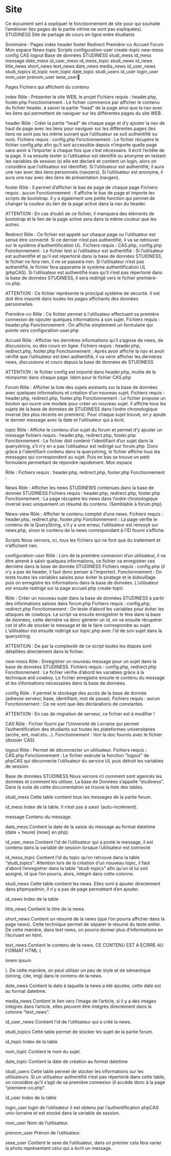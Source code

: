 # Site
Ce document sert à expliquer le fonctionnement de site pour qui souhaite l’améliorer (les pages de la partie vitrine ne sont pas expliquées).
STUDINESS
Site de partage de cours en ligne entre étudiants

Sommaire :
Pages
index
header
footer
Redirect
Première-co
Accueil
Forum
Mon espace
News
topic
Scripts
configuration-user
create-topic
new-mess
config
CAS
logout
Base de données STUDINESS
studi_mess
id_mess
message
date_mess
id_user_mess
id_mess_topic
studi_news
id_news
title_news
short_news
text_news
date_news
media_news
id_user_news
studi_topics
id_topic
nom_topic
date_topic
studi_users
id_user
login_user
nom_user
prenom_user
sexe_user




Pages
Fichiers qui affichent du contenu

index
Rôle : Présenter le site WEB, le projet
Fichiers requis : header.php, footer.php
Fonctionnement : Le fichier commence par afficher le contenu du fichier header, à savoir la partie “head” de la page ainsi que la nav avec les liens qui permettent de naviguer sur les différentes pages du site WEB.

header
Rôle : Créer la partie “head” de chaque page et d’y ajouter la nav de haut de page avec les liens pour naviguer sur les différentes pages (les liens ne sont pas les même suivant que l’utilisateur se soit authentifié ou non).
Fichiers requis : config.php
Fonctionnement : Le fichier récupère le fichier config.php afin qu’il soit accessible depuis n’importe quelle page sans avoir à l’importer à chaque fois que c’est nécessaire. Il écrit l’entête de la page. Il va ensuite tester si l’utilisateur est identifié ou anonyme en testant les variables de session (si elle est déclaré et contient un login, alors on considère que l’utilisateur est identifié).
Si l’utilisateur est authentifié, il aura une nav avec des liens personnels (navpers).
Si l’utilisateur est anonyme, il aura une nav avec des liens de présentation (navgen).

footer
Rôle : Il permet d’afficher le bas de page de chaque page
Fichiers requis : aucun
Fonctionnement : Il affiche le bas de page et importe les scripts de bootstrap. Il y a également une petite fonction qui permet de changer la couleur du lien de la page active dans la nav du header.

ATTENTION : En cas d’oubli de ce fichier, il manquera des éléments de bootstrap et le lien de la page active sera dans la même couleur que les autres.

Redirect
Rôle : Ce fichier est appelé sur chaque page ou l’utilisateur est sensé être connecté.
Si ce dernier n’est pas authentifié, il va se retrouver sur le système d’authentification UL.
Fichiers requis : CAS.php, config.php
Fonctionnement : Le fichier test si l’utilisateur est authentifié :
Si l’utilisateur est authentifié et qu’il est répertorié dans la base de données STUIDNESS, le fichier ne fera rien, il ne se passera rien.
Si l’utilisateur n’est pas authentifié, le fichier fera apparaitre le système authentification UL (phpCAS).
Si l’utilisateur est authentifié mais qu’il n’est pas répertorié dans la base de données STUDINESS, il sera redirigé vers le fichier premiere-co.php.

ATTENTION : Ce fichier représente le principal système de sécurité. Il est doit être importé dans toutes les pages affichants des données personnelles.

Première-co
Rôle : Ce fichier permet à l’utilisateur effectuant sa première connexion de rajouter quelques informations à son sujet.
Fichiers requis : header.php
Fonctionnement : On affiche simplement un formulaire qui pointe vers configuration-user.php

Accueil
Rôle : Afficher les dernières informations qu’il s’agisse de news, de discussions, ou des cours en ligne.
Fichiers requis : header.php, redirect.php, footer.php
Fonctionnement : Après avoir affiché la nav et avoir vérifié que l’utilisateur est bien authentifié, il va venir afficher les dernières news, discussions et cours depuis la base de données de STUDINESS

ATTENTION : le fichier config est importé dans header.php, inutile de le réimporter dans chaque page. Idem pour le fichier CAS.php

Forum
Rôle : Afficher la liste des sujets existants sur la base de données avec quelques informations et création d’un nouveau sujet.
Fichiers requis : header.php, redirect.php, footer.php
Fonctionnement : Le fichier propose un bouton qui ouvre une modale pour créer un nouveau sujet. Il affiche tous les sujets de la base de données de STUDINESS dans l’ordre chronologique inversé (les plus récents en premiers). Pour chaque sujet trouvé, on y ajoute le dernier message avec la date et l’utilisateur qui a écrit.

topic
Rôle : Affiche le contenu d’un sujet du forum et permet d’y ajouter un message
fichiers requis : header.php, redirect.php, footer.php
Fonctionnement : Le fichier doit contenir l’identifiant d’un sujet dans la querystring, s’il n’y en a pas l’utilisateur est redirigé sur forum.php. Donc grâce à l’identifiant contenu dans la querystring, le fichier affiche tous les messages qui correspondent au sujet. Puis en bas se trouve un petit formulaire permettant de répondre rapidement.
Mon espace

Rôle :
Fichiers requis : header.php, redirect.php, footer.php
Fonctionnement :

News
Rôle : Afficher les news STUDINEWS contenues dans la base de donnée STUDINESS
Fichiers requis : header.php, redirect.php, footer.php
Fonctionnement : La page récupère les news dans l’ordre chronologique inversé avec uniquement un résumé du contenu. (Semblable à forum.php).

News-view
Rôle : Afficher le contenu complet d’une news.
Fichiers requis : header.php, redirect.php, footer.php
Fonctionnement : La page vérifie le contenu de la QueryString, s’il y a une erreur, l’utilisateur est renvoyé sur news.php, sinon le contenu de la news correspondant à l’ID fourni s’affiche.



Scripts
Nous verrons, ici, tous les fichiers qui ne font que du traitement et n’affichent rien.

configuration-user
Rôle : Lors de la première connexion d’un utilisateur, il va être amené à saisir quelques informations, ce fichier va enregistrer ces dernière dans la base de donnée STUDINESS
Fichiers requis : config.php (il n’y a pas de header, il faut donc penser à l’importer).
Fonctionnement : On teste toutes les variables saisies pour éviter le piratage et le bidouillage. puis on enregistre les informations dans la base de données. L’utilisateur est ensuite redirigé sur la page accueil.php
create-topic

Rôle : Créer un nouveau sujet dans la base de données STUDINESS à partir des informations saisies dans forum.php
Fichiers requis : config.php, redirect.php
Fonctionnement : On teste d’abord les variables pour éviter les attaques de cowboys. Le script va ensuite enregistrer le titre dans la base de données, cette dernière va donc générer un id, on va ensuite récupérer cet id afin de stocker le message et de le faire correspondre au sujet. L’utilisateur est ensuite redirigé sur topic.php avec l’id de son sujet dans la querystring.

ATTENTION : De par la complexité de ce script toutes les étapes sont détaillées directement dans le fichier.

new-mess
Rôle : Enregistrer un nouveau message pour un sujet dans la base de données STUDINESS.
Fichiers requis : config.php, redirect.php
Fonctionnement : Le fichier vérifie d’abord les variables grâce à la technique anti cowboy. Le fichier enregistre ensuite le contenu du message et les informations nécessaires dans la base de données.

config
Rôle : Il permet le stockage des accès de la base de donnée (adresse serveur, base, identifiant, mot de passe).
Fichiers requis : aucun
Fonctionnement : Ce ne sont que des déclarations de constantes.

ATTENTION : En cas de migration de serveur, ce fichier est à modifier !

CAS
Rôle : Fichier fourni par l’Université de Lorraine qui permet l’authentification des étudiants sur toutes les plateformes universitaires (arche, ent, mail.etu…).
Fonctionnement : Voir la doc fournis avec le fichier (dossier CAS).

logout
Rôle : Permet de déconnecter un utilisateur.
Fichiers requis : CAS.php
Fonctionnement : Le fichier exécute la fonction “logout” de phpCAS qui déconnecte l’utilisateur du service UL puis détruit les variables de session.




Base de données STUDINESS
Nous verrons ici comment sont agencés les données et comment les utiliser.
La base de Données s’appelle “studiness”. Dans la suite de cette documentation se trouve la liste des tables.


studi_mess
Cette table contient tous les messages de la partie forum.

id_mess
Index de la table. Il n’est pas à saisir (auto-incrément).

message
Contenu du message.

date_mess
Contient la date de la saisie du message au format datetime (date + heure) (now() en php).

id_user_mess
Contient l’id de l’utilisateur qui a posté le message, il est contenu dans la variable de session lorsque l’utilisateur est connecté

id_mess_topic
Contient l’id du topic qu’on retrouve dans la table “studi_topics”. Attention lors de la création d’un nouveau topic, il faut d’abord l’enregistrer dans la table “studi-topics” afin qu’un id lui soit assigné, id que l’on pourra, alors, intégré dans cette colonne.



studi_news
Cette table contient les news. Elles sont à ajouter directement dans phpmyadmin, il n’y a pas de page permettant d’en ajouter.

id_news
Index de la table

title_news
Contient le titre de la news.

short_news
Contient un résumé de la news (que l’on pourra afficher dans la page news). Cette technique permet de séparer le résumé du texte entier. De cette manière, dans text news, on pourra donner plus d’informations en l’écrivant en html.

text_news
Contient le contenu de la news. CE CONTENU EST A ECRIRE AU FORMAT HTML (<p>lorem ipsum</p>). De cette manière, on peut utiliser un peu de style et de sémantique (strong, cite, img) dans le contenu de la news.

date_news
Contient la date à laquelle la news a été ajoutée, cette date est au format datetime.

media_news
Contient le lien vers l’image de l’article, si il y a des images intégrés dans l’article, elles peuvent être intégrés directement dans la colonne “text_news”.

id_user_news
Contient l’id de l’utilisateur qui a créé la news.



studi_topics
Cette table permet de stocker les sujet de la partie forum.

id_topic
Index de la table

nom_topic
Contient le nom du sujet.

date_topic
Contient la date de création au format datetime



studi_users
Cette table permet de stocker les informations sur les utilisateurs. Si un utilisateur authentifié n’est pas répertorié dans cette table, on considère qu’il s’agit de sa première connexion (il accède donc à la page “premiere-co.php”.

id_user
Index de la table

login_user
login de l’utilisateur il est obtenu par l’authentification phpCAS univ-lorraine et est stocké dans la variable de session.

nom_user
Nom de l’utilisateur.

prenom_user
Prénon de l’utilisateur.

sexe_user
Contient le sexe de l’utilisateur, dans un premier cela fera varier la photo représentant celui qui a écrit un message.
